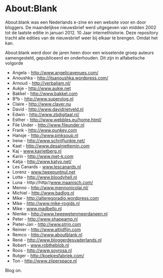 # About:Blank

About:blank was een Nederlands e-zine en een website voor en door bloggers. De maandelijkse nieuwsbrief werd uitgegeven van midden 2002 tot de laatste editie in januari 2012. 10 Jaar internethistorie. Deze repository tracht alle edities van de nieuwsbrief weer bij elkaar te brengen. Omdat het kan.

About:blank werd door de jaren heen door een wisselende groep auteurs samengesteld, gepubliceerd en onderhouden. Dit zijn in alfabetische volgorde

* Angela - http://www.angelicavenues.com/
* Anoushka - http://itsanoushka.wordpress.com/
* Arnoud - http://verbaljam.nl/
* Aukje - http://www.aukje.net
* Bakkel - http://www.bakkel.com
* B°b - http://www.superolog.nl
* Claire - http://www.claver.nu
* David - http://www.davidrietveld.nl
* Edwin - http://www.zbdigitaal.nl/
* Esther - http://www.webbles.eu/home.html/
* File Under - http://www.fileunder.nl
* Frank - http://www.punkey.com
* Hansje - http://www.pinksoup.nl
* Irene - http://www.schrijfjunkie.net/
* Kaat - http://www.desalniettemin.com
* Kaj - www.kajrietberg.nl
* Karin - http://www.met-k.com
* Katja - http://www.katyo.net/
* Les Canards - www.lescanards.nl
* Lorenz - www.tweepuntnul.net
* Lotte - http://www.bloodyhell.nl
* Luna - http://http//www.maanisch.com/
* Menno - http://www.mennonicolai.nl/
* Michiel - http://www.badlog.nl
* Mike - http://alteregoradio.wordpress.com
* Mike - http://www.mike-rogids.nl
* Mike - www.madbello.nl
* Nienke - http://www.tweewetenmeerdaneen.nl
* Peter - http://www.shapeamp.nl
* Pieter-Jan - http://www.ptrjn.com
* Reinier - http://www.altijdfijn.com
* Remco - http://www.aboutblank.nl
* René - http://www.bloggerdesvaderlands.nl
* Robert - www.robtheblob.nl
* Roos - http://www.soyrosa.nl
* Rutger - http://koekjesfabriek.com/ 
* Ton - http://www.zijperspace.nl 


Blog on.
